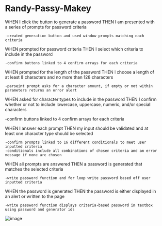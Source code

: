 # Randy-Passy-Makey

WHEN I click the button to generate a password
THEN I am presented with a series of prompts for password criteria

    -created generation button and used window prompts matching each criteria

WHEN prompted for password criteria
THEN I select which criteria to include in the password

    -confirm buttons linked to 4 confirm arrays for each criteria

WHEN prompted for the length of the password
THEN I choose a length of at least 8 characters and no more than 128 characters

    -parseint prompt asks for a character amount, if empty or not within parameters returns an error alert

WHEN asked for character types to include in the password
THEN I confirm whether or not to include lowercase, uppercase, numeric, and/or special characters

   -confirm buttons linked to 4 confirm arrays for each criteria

WHEN I answer each prompt
THEN my input should be validated and at least one character type should be selected

    -confirm prompts linked to 16 different conditionals to meet user inputted criteria
    -conditionals include all combinations of chosen criteria and an error message if none are chosen

WHEN all prompts are answered
THEN a password is generated that matches the selected criteria

    -write password function and for loop write password based off user inputted criteria

WHEN the password is generated
THEN the password is either displayed in an alert or written to the page

    -write password function displays criteria-based password in textbox using password and generator ids
 
 
![image](https://user-images.githubusercontent.com/87506145/129495041-03ea134b-7925-4800-ac85-8c2a934720d1.png)
    
